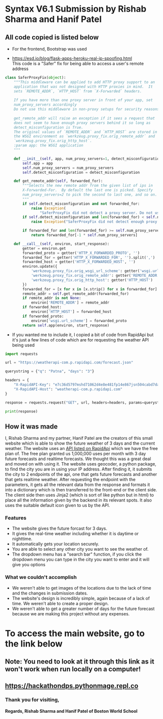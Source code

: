 # Syntax V6.1 Submission by Rishab Sharma and Hanif Patel

## All code copied is listed below

- For the frontend, Bootstrap was used


- https://esd.io/blog/flask-apps-heroku-real-ip-spoofing.html  
  This code is a "Safer" fix for being able to access a user's remote address

```python
class SaferProxyFix(object):
    """This middleware can be applied to add HTTP proxy support to an
    application that was not designed with HTTP proxies in mind.  It
    sets `REMOTE_ADDR`, `HTTP_HOST` from `X-Forwarded` headers.
    
    If you have more than one proxy server in front of your app, set
    num_proxy_servers accordingly
    Do not use this middleware in non-proxy setups for security reasons.
    
    get_remote_addr will raise an exception if it sees a request that 
    does not seem to have enough proxy servers behind it so long as
    detect_misconfiguration is True.
    The original values of `REMOTE_ADDR` and `HTTP_HOST` are stored in
    the WSGI environment as `werkzeug.proxy_fix.orig_remote_addr` and
    `werkzeug.proxy_fix.orig_http_host`.
    :param app: the WSGI application
    """

    def __init__(self, app, num_proxy_servers=1, detect_misconfiguration=False):
        self.app = app
        self.num_proxy_servers = num_proxy_servers
        self.detect_misconfiguration = detect_misconfiguration

    def get_remote_addr(self, forwarded_for):
        """Selects the new remote addr from the given list of ips in
        X-Forwarded-For.  By default the last one is picked. Specify
        num_proxy_servers=2 to pick the second to last one, and so on.
        """
        if self.detect_misconfiguration and not forwarded_for:
            raise Exception(
                "SaferProxyFix did not detect a proxy server. Do not use this fixer if you are not behind a proxy.")
        if self.detect_misconfiguration and len(forwarded_for) < self.num_proxy_servers:
            raise Exception("SaferProxyFix did not detect enough proxy servers. Check your num_proxy_servers setting.")

        if forwarded_for and len(forwarded_for) >= self.num_proxy_servers:
            return forwarded_for[-1 * self.num_proxy_servers]

    def __call__(self, environ, start_response):
        getter = environ.get
        forwarded_proto = getter('HTTP_X_FORWARDED_PROTO', '')
        forwarded_for = getter('HTTP_X_FORWARDED_FOR', '').split(',')
        forwarded_host = getter('HTTP_X_FORWARDED_HOST', '')
        environ.update({
            'werkzeug.proxy_fix.orig_wsgi_url_scheme': getter('wsgi.url_scheme'),
            'werkzeug.proxy_fix.orig_remote_addr': getter('REMOTE_ADDR'),
            'werkzeug.proxy_fix.orig_http_host': getter('HTTP_HOST')
        })
        forwarded_for = [x for x in [x.strip() for x in forwarded_for] if x]
        remote_addr = self.get_remote_addr(forwarded_for)
        if remote_addr is not None:
            environ['REMOTE_ADDR'] = remote_addr
        if forwarded_host:
            environ['HTTP_HOST'] = forwarded_host
        if forwarded_proto:
            environ['wsgi.url_scheme'] = forwarded_proto
        return self.app(environ, start_response)
```

- If you wanted me to include it, I copied a bit of code from RapidApi but it's just a few lines of code which are for
  requesting the weather API being used

```python
import requests

url = "https://weatherapi-com.p.rapidapi.com/forecast.json"

querystring = {"q": "Patna", "days": "3"}

headers = {
    "X-RapidAPI-Key": "e7c36d5797mshd71062d4e8e481fp14e867jsn504cabd7da67",
    "X-RapidAPI-Host": "weatherapi-com.p.rapidapi.com"
}

response = requests.request("GET", url, headers=headers, params=querystring).json()

print(response)
```

## How it was made

I, Rishab Sharma and my partner, Hanif Patel are the creators of this small website which is able to show the future
weather of 3 days and the current weather. The website uses
an [API listed on RapidApi](https://rapidapi.com/weatherapi/api/weatherapi-com/)
which we have the free plan of. The free plan granted us 1,000,000 uses per month with 3 day future forecasts and
realtime forecasts. We thought this was a great deal and moved on with using it. The website uses geocoder, a python
package, to find the city you are in using your IP address. After finding it, it submits the city to 2 endpoints of the
api, one that gets future forecasts and another that gets realtime weather. After requesting the endpoint with the
parameters, it gets all the relevant data from the response and formats it into a dictionary which is then transferred
to the front-end or the client side. The client side then uses Jinja2 (which is sort of like python but in html) to
place all the information given by the backend in its relevant spots. It also uses the suitable default icon given to
us by the API.

### Features

- The website gives the future forcast for 3 days.
- It gives the real-time weather including whether it is daytime or nighttime.
- It automatically gets your location securely.
- You are able to select any other city you want to see the weather of.
- The dropdown menu has a "search bar" function, if you click the dropdown menu you can type in the city you want to enter and it will give you options

### What we couldn't accomplish

- We weren't able to get images of the locations due to the lack of time and the changes in submission dates.
- The website's design is incredibly simple, again because of a lack of time. We weren't able to create a proper design.
- We weren't able to get a greater number of days for the future forecast because we are making this project without any expenses.
 
# To access the main website, go to the link below
## Note: You need to look at it through this link as it won't work when run locally on a computer!
## https://hackathondps.pythonmage.repl.co


### Thank you for visiting,
#### Regards, Rishab Sharma and Hanif Patel of Boston World School
